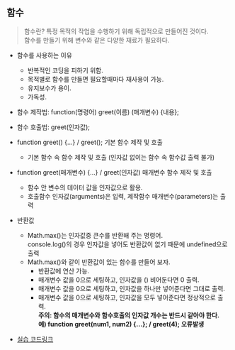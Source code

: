 ## 함수
> 함수란? 특정 목적의 작업을 수행하기 위해 독립적으로 만들어진 것이다.   
> 함수를 만들기 위해 변수와 같은 다양한 재료가 필요하다. 

* 함수를 사용하는 이유
  * 반복적인 코딩을 피하기 위함. 
  * 목적별로 함수를 만들면 필요할때마다 재사용이 가능.
  * 유지보수가 용이.  
  * 가독성.  

* 함수 제작법: function(명령어) greet(이름) (매개변수) {내용};
* 함수 호출법: greet(인자값);  

* function greet() {...} / greet(); 기본 함수 제작 및 호출  
  * 기본 함수 속 함수 제작 및 호출 (인자값 없이는 함수 속 함수값 출력 불가)
* function greet(매개변수) {...} / greet(인자값) 매개변수 함수 제작 및 호출
  * 함수 안 변수의 데이터 값을 인자값으로 활용.
  * 호출함수 인자값(arguments)은 입력, 제작함수 매개변수(parameters)는 출력  
* 반환값  
  * Math.max()는 인자값중 큰수를 반환해 주는 명령어.  
  console.log()의 경우 인자값을 넣어도 반환값이 없기 때문에 undefined으로 출력
  * Math.max()와 같이 반환값이 있는 함수를 만들어 보자.   
    * 반환값에 연산 가능.  
    * 매개변수 값을 0으로 세팅하고, 인자값을 () 비어둔다면 0 출력.  
    * 매개변수 값을 0으로 세팅하고, 인자값을 하나만 넣어준다면 그대로 출력. 
    * 매개변수 값을 0으로 세팅하고, 인자값을 모두 넣어준다면 정상적으로 출력.  
**주의: 함수의 매개변수와 함수호출의 인자값 개수는 반드시 같아야 한다.  
예) function greet(num1, num2) {...}; / greet(4); 오류발생**  
* [실습 코드링크](https://github.com/stemkorea7/javascript/blob/master/basic_javascript/chapter7/function.js)
